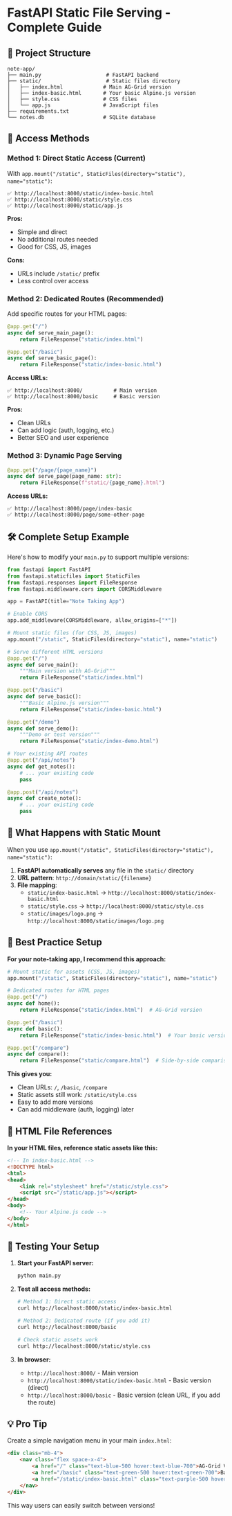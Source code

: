 # FastAPI Static File Serving - Complete Guide

## 📁 Project Structure
```
note-app/
├── main.py                     # FastAPI backend
├── static/                     # Static files directory
│   ├── index.html             # Main AG-Grid version
│   ├── index-basic.html       # Your basic Alpine.js version
│   ├── style.css              # CSS files
│   └── app.js                 # JavaScript files
├── requirements.txt
└── notes.db                   # SQLite database
```

## 🔗 Access Methods

### **Method 1: Direct Static Access (Current)**
With `app.mount("/static", StaticFiles(directory="static"), name="static")`:

```
✅ http://localhost:8000/static/index-basic.html
✅ http://localhost:8000/static/style.css
✅ http://localhost:8000/static/app.js
```

**Pros:**
- Simple and direct
- No additional routes needed
- Good for CSS, JS, images

**Cons:**
- URLs include `/static/` prefix
- Less control over access

### **Method 2: Dedicated Routes (Recommended)**
Add specific routes for your HTML pages:

```python
@app.get("/")
async def serve_main_page():
    return FileResponse("static/index.html")

@app.get("/basic")  
async def serve_basic_page():
    return FileResponse("static/index-basic.html")
```

**Access URLs:**
```
✅ http://localhost:8000/          # Main version
✅ http://localhost:8000/basic     # Basic version
```

**Pros:**
- Clean URLs
- Can add logic (auth, logging, etc.)
- Better SEO and user experience

### **Method 3: Dynamic Page Serving**
```python
@app.get("/page/{page_name}")
async def serve_page(page_name: str):
    return FileResponse(f"static/{page_name}.html")
```

**Access URLs:**
```
✅ http://localhost:8000/page/index-basic
✅ http://localhost:8000/page/some-other-page
```

## 🛠️ Complete Setup Example

Here's how to modify your `main.py` to support multiple versions:

```python
from fastapi import FastAPI
from fastapi.staticfiles import StaticFiles
from fastapi.responses import FileResponse
from fastapi.middleware.cors import CORSMiddleware

app = FastAPI(title="Note Taking App")

# Enable CORS
app.add_middleware(CORSMiddleware, allow_origins=["*"])

# Mount static files (for CSS, JS, images)
app.mount("/static", StaticFiles(directory="static"), name="static")

# Serve different HTML versions
@app.get("/")
async def serve_main():
    """Main version with AG-Grid"""
    return FileResponse("static/index.html")

@app.get("/basic")
async def serve_basic():
    """Basic Alpine.js version"""
    return FileResponse("static/index-basic.html")

@app.get("/demo")
async def serve_demo():
    """Demo or test version"""
    return FileResponse("static/index-demo.html")

# Your existing API routes
@app.get("/api/notes")
async def get_notes():
    # ... your existing code
    pass

@app.post("/api/notes")
async def create_note():
    # ... your existing code
    pass
```

## 🎯 What Happens with Static Mount

When you use `app.mount("/static", StaticFiles(directory="static"), name="static")`:

1. **FastAPI automatically serves** any file in the `static/` directory
2. **URL pattern**: `http://domain/static/{filename}`
3. **File mapping**:
   - `static/index-basic.html` → `http://localhost:8000/static/index-basic.html`
   - `static/style.css` → `http://localhost:8000/static/style.css`
   - `static/images/logo.png` → `http://localhost:8000/static/images/logo.png`

## 🚀 Best Practice Setup

**For your note-taking app, I recommend this approach:**

```python
# Mount static for assets (CSS, JS, images)
app.mount("/static", StaticFiles(directory="static"), name="static")

# Dedicated routes for HTML pages
@app.get("/")
async def home():
    return FileResponse("static/index.html")  # AG-Grid version

@app.get("/basic")  
async def basic():
    return FileResponse("static/index-basic.html")  # Your basic version

@app.get("/compare")
async def compare():
    return FileResponse("static/compare.html")  # Side-by-side comparison
```

**This gives you:**
- Clean URLs: `/`, `/basic`, `/compare`
- Static assets still work: `/static/style.css`
- Easy to add more versions
- Can add middleware (auth, logging) later

## 📝 HTML File References

**In your HTML files, reference static assets like this:**

```html
<!-- In index-basic.html -->
<!DOCTYPE html>
<html>
<head>
    <link rel="stylesheet" href="/static/style.css">
    <script src="/static/app.js"></script>
</head>
<body>
    <!-- Your Alpine.js code -->
</body>
</html>
```

## 🔧 Testing Your Setup

1. **Start your FastAPI server:**
   ```bash
   python main.py
   ```

2. **Test all access methods:**
   ```bash
   # Method 1: Direct static access
   curl http://localhost:8000/static/index-basic.html
   
   # Method 2: Dedicated route (if you add it)
   curl http://localhost:8000/basic
   
   # Check static assets work
   curl http://localhost:8000/static/style.css
   ```

3. **In browser:**
   - `http://localhost:8000/` - Main version
   - `http://localhost:8000/static/index-basic.html` - Basic version (direct)
   - `http://localhost:8000/basic` - Basic version (clean URL, if you add the route)

## 💡 Pro Tip

Create a simple navigation menu in your main `index.html`:

```html
<div class="mb-4">
    <nav class="flex space-x-4">
        <a href="/" class="text-blue-500 hover:text-blue-700">AG-Grid Version</a>
        <a href="/basic" class="text-green-500 hover:text-green-700">Basic Version</a>
        <a href="/static/index-basic.html" class="text-purple-500 hover:text-purple-700">Direct Static</a>
    </nav>
</div>
```

This way users can easily switch between versions!